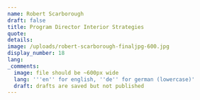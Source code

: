 ```yaml
---
name: Robert Scarborough
draft: false
title: Program Director Interior Strategies
quote:
details:
image: /uploads/robert-scarborough-finaljpg-600.jpg
display_number: 18
lang:
_comments:
  image: file should be ~600px wide
  lang: '''en'' for english, ''de'' for german (lowercase)'
  draft: drafts are saved but not published
---
```

